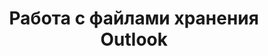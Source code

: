 ---
title: Работа с файлами хранения Outlook
type: docs
weight: 40
url: /java/working-with-outlook-storage-files/
---